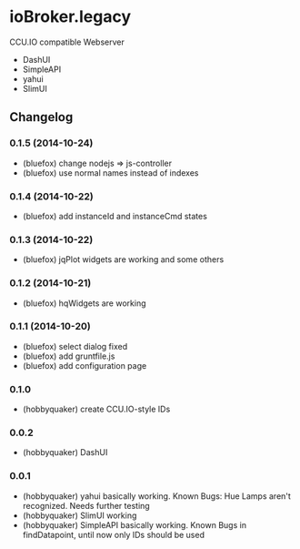 ioBroker.legacy
===============

CCU.IO compatible Webserver

* DashUI
* SimpleAPI
* yahui
* SlimUI


## Changelog
### 0.1.5 (2014-10-24)
* (bluefox) change nodejs => js-controller
* (bluefox) use normal names instead of indexes

### 0.1.4 (2014-10-22)
* (bluefox) add instanceId and instanceCmd states

### 0.1.3 (2014-10-22)
* (bluefox) jqPlot widgets are working and some others

### 0.1.2 (2014-10-21)
* (bluefox) hqWidgets are working

### 0.1.1 (2014-10-20)
* (bluefox) select dialog fixed
* (bluefox) add gruntfile.js
* (bluefox) add configuration page

### 0.1.0
* (hobbyquaker) create CCU.IO-style IDs

### 0.0.2
* (hobbyquaker) DashUI

### 0.0.1

* (hobbyquaker) yahui basically working. Known Bugs: Hue Lamps aren't recognized. Needs further testing
* (hobbyquaker) SlimUI working
* (hobbyquaker) SimpleAPI basically working. Known Bugs in findDatapoint, until now only IDs should be used

